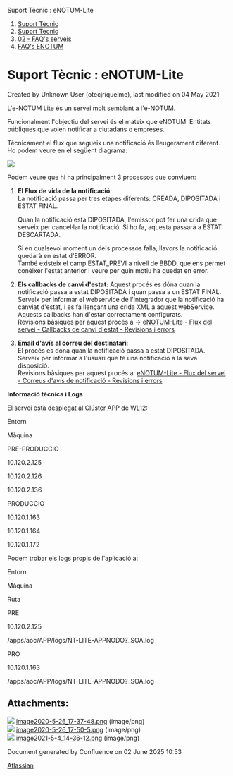 Suport Tècnic : eNOTUM-Lite  

1.  [Suport Tècnic](index.md)
2.  [Suport Tècnic](13893782.md)
3.  [02 - FAQ's serveis](26313393.md)
4.  [FAQ's ENOTUM](28705561.md)

Suport Tècnic : eNOTUM-Lite
===========================

Created by Unknown User (otecjriquelme), last modified on 04 May 2021

L'e-NOTUM Lite és un servei molt semblant a l'e-NOTUM.

Funcionalment l'objectiu del servei és el mateix que eNOTUM: Entitats públiques que volen notificar a ciutadans o empreses.

Tècnicament el flux que segueix una notificació és lleugerament diferent. Ho podem veure en el següent diagrama:

  

![](attachments/36341310/41522901.png)

Podem veure que hi ha principalment 3 processos que conviuen:

1.  **El Flux de vida de la notificació**_:_  
    La notificació passa per tres etapes diferents: CREADA, DIPOSITADA i ESTAT FINAL.  
      
    Quan la notificació està DIPOSITADA, l'emissor pot fer una crida que serveix per cancel·lar la notificació. Si ho fa, aquesta passarà a ESTAT DESCARTADA.  
      
    Si en qualsevol moment un dels processos falla, llavors la notificació quedarà en estat d'ERROR.  
    També existeix el camp ESTAT\_PREVI a nivell de BBDD, que ens permet conèixer l'estat anterior i veure per quin motiu ha quedat en error.

  

1.  **Els callbacks de canvi d'estat:** Aquest procés es dóna quan la notificació passa a estat DIPOSITADA i quan passa a un ESTAT FINAL.  
    Serveix per informar el webservice de l'integrador que la notificació ha canviat d'estat, i es fa llençant una crida XML a aquest webService.  
    Aquests callbacks han d'estar correctament configurats.  
    Revisions bàsiques per aquest procés a → [eNOTUM-Lite - Flux del servei - Callbacks de canvi d'estat - Revisions i errors](39911520.md)  
      
    
2.  **Email d'avís al correu del destinatari**:  
    El procés es dóna quan la notificació passa a estat DIPOSITADA.  
    Serveix per informar a l'usuari que té una notificació a la seva disposició.  
    Revisions bàsiques per aquest procés a: [eNOTUM-Lite - Flux del servei - Correus d'avís de notificació - Revisions i errors](39911523.md)

  

**Informació tècnica i Logs**

El servei està desplegat al Clúster APP de WL12:

Entorn

Màquina

  
PRE-PRODUCCIO  
  

10.120.2.125

10.120.2.126

10.120.2.136

  
PRODUCCIO

10.120.1.163

10.120.1.164

10.120.1.172

Podem trobar els logs propis de l'aplicació a:

Entorn

Màquina

Ruta

PRE

10.120.2.125

/apps/aoc/APP/logs/NT-LITE-APPNODO?\_SOA.log

PRO

10.120.1.163

/apps/aoc/APP/logs/NT-LITE-APPNODO?\_SOA.log

  

  

Attachments:
------------

![](images/icons/bullet_blue.gif) [image2020-5-26\_17-37-48.png](attachments/36341310/39911514.png) (image/png)  
![](images/icons/bullet_blue.gif) [image2020-5-26\_17-50-5.png](attachments/36341310/39911515.png) (image/png)  
![](images/icons/bullet_blue.gif) [image2021-5-4\_14-36-12.png](attachments/36341310/41522901.png) (image/png)  

Document generated by Confluence on 02 June 2025 10:53

[Atlassian](http://www.atlassian.com/)